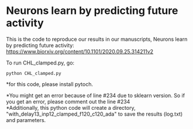# Neurons learn by predicting future activity
This is the code to reproduce our results in our manuscripts, Neurons learn by predicting future activity: <br/>
https://www.biorxiv.org/content/10.1101/2020.09.25.314211v2 <br/>

To run CHL_clamped.py, go:

```
python CHL_clamped.py 
```
*for this code, please install pytoch.

*You might get an error because of line #234 due to sklearn version. So if you get an error, please comment out the line #234 <br/>
*Additionally, this python code will create a directory, "with_delay13_inp12_clamped_f120_c120_ada" to save the results (log.txt) and parameters.



